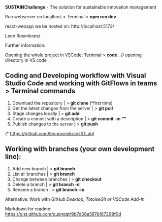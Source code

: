 **SUSTAINChallenge** - The solution for sustainable innovation management

Run webserver on localhost > Terminal > **npm run dev**

react-webapp we be hosted on: http://localhost:5173/

Leon Rosenkranz


Further information:

Opening the whole project in VSCode: Terminal > **code .** // opening directory in VS code

Coding and Developing workflow with Visual Studio Code and working with GitFlows in teams > Terminal commands
-

1) Download the repository                 | > **git clone <RepositoryURL>** (*first time)
2) Get the latest changes from the server  | > **git pull**
3) Stage changes locally                   | > **git add <filename>**
4) Create a commit with a description      | > **git commit -m “<Commit Description>”**
5) Publish changes to the server           | > **git push**

  (* https://github.com/leonrosenkranz/DLab)

Working with branches (your own development line):
-
  
1) Add new branch                           | > **git branch**
2) List all branches                        | > **git branch <branch>**
3) Change between branches                  | > **git checkout <branch>**
4) Delete a branch                          | > **git branch -d**
5) Rename a branch                          | > **git branch -m <branch>**
 
Alternative: Work with _GitHub Desktop, TotoiseGit or VSCode Add-In_
  
Markdown for readme: https://gist.github.com/cuonggt/9b7d08a597b167299f0d
